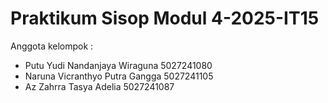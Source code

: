 # Praktikum Sisop Modul 4-2025-IT15

Anggota kelompok : 
- Putu Yudi Nandanjaya Wiraguna	5027241080
- Naruna Vicranthyo Putra Gangga	5027241105
- Az Zahrra Tasya Adelia	        5027241087

